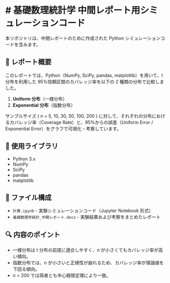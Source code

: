 # # 基礎数理統計学 中間レポート用シミュレーションコード

本リポジトリは、中間レポートのために作成された Python シミュレーションコードを含みます。

## 📄 レポート概要

このレポートでは、Python（NumPy, SciPy, pandas, matplotlib）を用いて、t 分布を利用した 95%信頼区間のカバレッジ率を以下の 2 種類の分布で比較しました。

1. **Uniform 分布**（一様分布）
2. **Exponential 分布**（指数分布）

サンプルサイズ \( n = 5, 10, 30, 50, 100, 200 \) に対して、それぞれの分布におけるカバレッジ率（Coverage Rate）と、95%からの誤差（Uniform Error / Exponential Error）をグラフで可視化・考察しています。

## 🧪 使用ライブラリ

- Python 3.x
- NumPy
- SciPy
- pandas
- matplotlib

## 📁 ファイル構成

- `計算.ipynb` - 実験シミュレーションコード（Jupyter Notebook 形式）
- `基礎数理学統計_中間レポート.docx` - 実験結果および考察をまとめたレポート

## 🔍 内容のポイント

- 一様分布は t 分布の前提に適合しやすく、n が小さくてもカバレッジ率が高い傾向。
- 指数分布では、n が小さいと正規性が崩れるため、カバレッジ率が理論値を下回る傾向。
- n = 200 では両者とも中心極限定理により一致。
